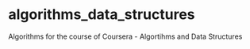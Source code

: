 # algorithms_data_structures
Algorithms for the course of Coursera - Algortihms and Data Structures
